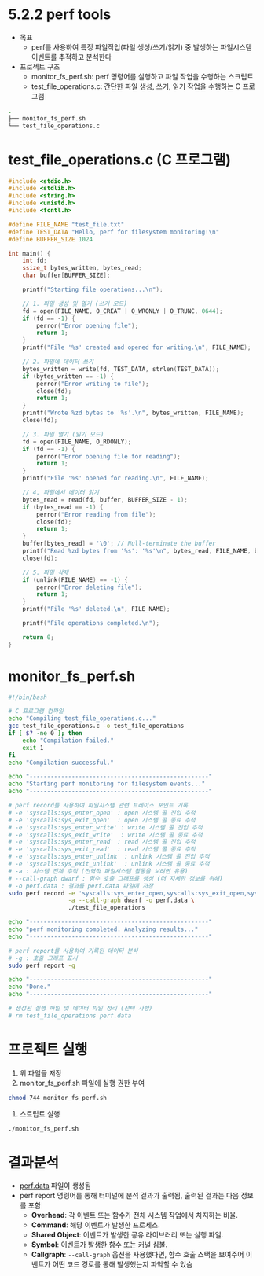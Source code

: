 # 5.2.2 perf tools

- 목표
    - perf를 사용하여 특정 파일작업(파일 생성/쓰기/읽기) 중 발생하는 파일시스템 이벤트를 추적하고 분석한다
- 프로젝트 구조
    - monitor_fs_perf.sh: perf 명령어를 실행하고 파일 작업을 수행하는 스크립트
    - test_file_operations.c: 간단한 파일 생성, 쓰기, 읽기 작업을 수행하는 C 프로그램

```bash
.
├── monitor_fs_perf.sh
└── test_file_operations.c
```

# test_file_operations.c (C 프로그램)

```c
#include <stdio.h>
#include <stdlib.h>
#include <string.h>
#include <unistd.h>
#include <fcntl.h>

#define FILE_NAME "test_file.txt"
#define TEST_DATA "Hello, perf for filesystem monitoring!\n"
#define BUFFER_SIZE 1024

int main() {
    int fd;
    ssize_t bytes_written, bytes_read;
    char buffer[BUFFER_SIZE];

    printf("Starting file operations...\n");

    // 1. 파일 생성 및 열기 (쓰기 모드)
    fd = open(FILE_NAME, O_CREAT | O_WRONLY | O_TRUNC, 0644);
    if (fd == -1) {
        perror("Error opening file");
        return 1;
    }
    printf("File '%s' created and opened for writing.\n", FILE_NAME);

    // 2. 파일에 데이터 쓰기
    bytes_written = write(fd, TEST_DATA, strlen(TEST_DATA));
    if (bytes_written == -1) {
        perror("Error writing to file");
        close(fd);
        return 1;
    }
    printf("Wrote %zd bytes to '%s'.\n", bytes_written, FILE_NAME);
    close(fd);

    // 3. 파일 열기 (읽기 모드)
    fd = open(FILE_NAME, O_RDONLY);
    if (fd == -1) {
        perror("Error opening file for reading");
        return 1;
    }
    printf("File '%s' opened for reading.\n", FILE_NAME);

    // 4. 파일에서 데이터 읽기
    bytes_read = read(fd, buffer, BUFFER_SIZE - 1);
    if (bytes_read == -1) {
        perror("Error reading from file");
        close(fd);
        return 1;
    }
    buffer[bytes_read] = '\0'; // Null-terminate the buffer
    printf("Read %zd bytes from '%s': '%s'\n", bytes_read, FILE_NAME, buffer);
    close(fd);

    // 5. 파일 삭제
    if (unlink(FILE_NAME) == -1) {
        perror("Error deleting file");
        return 1;
    }
    printf("File '%s' deleted.\n", FILE_NAME);

    printf("File operations completed.\n");

    return 0;
}
```

# monitor_fs_perf.sh

```bash
#!/bin/bash

# C 프로그램 컴파일
echo "Compiling test_file_operations.c..."
gcc test_file_operations.c -o test_file_operations
if [ $? -ne 0 ]; then
    echo "Compilation failed."
    exit 1
fi
echo "Compilation successful."

echo "---------------------------------------------------"
echo "Starting perf monitoring for filesystem events..."
echo "---------------------------------------------------"

# perf record를 사용하여 파일시스템 관련 트레이스 포인트 기록
# -e 'syscalls:sys_enter_open' : open 시스템 콜 진입 추적
# -e 'syscalls:sys_exit_open'  : open 시스템 콜 종료 추적
# -e 'syscalls:sys_enter_write' : write 시스템 콜 진입 추적
# -e 'syscalls:sys_exit_write'  : write 시스템 콜 종료 추적
# -e 'syscalls:sys_enter_read' : read 시스템 콜 진입 추적
# -e 'syscalls:sys_exit_read'  : read 시스템 콜 종료 추적
# -e 'syscalls:sys_enter_unlink' : unlink 시스템 콜 진입 추적
# -e 'syscalls:sys_exit_unlink'  : unlink 시스템 콜 종료 추적
# -a : 시스템 전체 추적 (전역적 파일시스템 활동을 보려면 유용)
# --call-graph dwarf : 함수 호출 그래프를 생성 (더 자세한 정보를 위해)
# -o perf.data : 결과를 perf.data 파일에 저장
sudo perf record -e 'syscalls:sys_enter_open,syscalls:sys_exit_open,syscalls:sys_enter_write,syscalls:sys_exit_write,syscalls:sys_enter_read,syscalls:sys_exit_read,syscalls:sys_enter_unlink,syscalls:sys_exit_unlink' \
                 -a --call-graph dwarf -o perf.data \
                 ./test_file_operations

echo "---------------------------------------------------"
echo "perf monitoring completed. Analyzing results..."
echo "---------------------------------------------------"

# perf report를 사용하여 기록된 데이터 분석
# -g : 호출 그래프 표시
sudo perf report -g

echo "---------------------------------------------------"
echo "Done."
echo "---------------------------------------------------"

# 생성된 실행 파일 및 데이터 파일 정리 (선택 사항)
# rm test_file_operations perf.data
```

# 프로젝트 실행

1. 위 파일들 저장
2. monitor_fs_perf.sh 파일에 실행 권한 부여

```bash
chmod 744 monitor_fs_perf.sh
```

1. 스트립트 실행

```bash
./monitor_fs_perf.sh
```

# 결과분석

- [perf.data](http://perf.data) 파일이 생성됨
- perf report 명령어를 통해 터미널에 분석 결과가 출력됨, 출력된 결과는 다음 정보를 포함
    - **Overhead**: 각 이벤트 또는 함수가 전체 시스템 작업에서 차지하는 비율.
    - **Command**: 해당 이벤트가 발생한 프로세스.
    - **Shared Object**: 이벤트가 발생한 공유 라이브러리 또는 실행 파일.
    - **Symbol**: 이벤트가 발생한 함수 또는 커널 심볼.
    - **Callgraph**: `--call-graph` 옵션을 사용했다면, 함수 호출 스택을 보여주어 이벤트가 어떤 코드 경로를 통해 발생했는지 파악할 수 있슴
